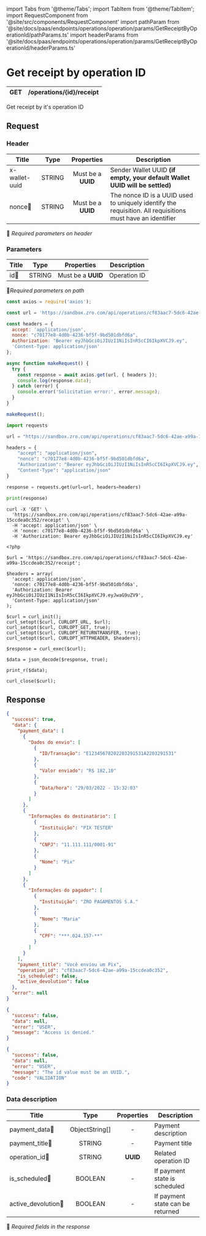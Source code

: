 import Tabs from '@theme/Tabs';
import TabItem from '@theme/TabItem';
import RequestComponent from '@site/src/components/RequestComponent'
import pathParam from '@site/docs/paas/endpoints/operations/operation/params/GetReceiptByOperationId/pathParams.ts'
import headerParams from '@site/docs/paas/endpoints/operations/operation/params/GetReceiptByOperationId/headerParams.ts'


# Get receipt by operation ID

| GET       | /operations/\{id\}/receipt|
| --------- | ------------------------|

Get receipt by it's operation ID


## Request 

<RequestComponent headerParams={headerParams} pathParam={pathParam} selectorBaseUrl="paas" endpoint="/operations/" endpointComplement="/receipt" method="get">

### Header

| Title                      | Type       | Properties                       | Description |
| ---------------------------| :---------:|:-------------------------------: |----------------------------------------------------------------------------------------------------------------|
| x-wallet-uuid              | STRING     | Must be a **UUID**           | Sender Wallet UUID **(if empty, your default Wallet UUID will be settled)**                                    |
| nonce:small_orange_diamond:| STRING     | Must be a **UUID**           | The nonce ID is a UUID  used to uniquely identify the requisition. All requisitions must have an identifier|
:small_orange_diamond: *Required parameters on header*

### Parameters

| Title                    | Type       | Properties                      |Description   |
| -------------------------| :---------:|:-------------------------------:| -------------|
| id:small_orange_diamond: | STRING     | Must be a **UUID**              | Operation ID |
:small_orange_diamond:*Required parameters on path*

<Tabs>
<TabItem value="js" label="NodeJS">

```js title=Axios
const axios = require('axios');

const url = 'https://sandbox.zro.com/api/operations/cf83aac7-5dc6-42ae-a99a-15ccdea0c352/receipt';

const headers = {
  accept: 'application/json',
  nonce: "c70177e8-4d0b-4236-bf5f-9bd501dbfd6a",
  Authorization: "Bearer eyJhbGciOiJIUzI1NiIsInR5cCI6IkpXVCJ9.ey",
  'Content-Type: application/json'
};

async function makeRequest() {
  try {
    const response = await axios.get(url, { headers });
    console.log(response.data);
  } catch (error) {
    console.error('Solicitation error:', error.message);
  }
}

makeRequest();
```
</TabItem>
<TabItem value="py" label="Python">

```python title=Requests
import requests

url = "https://sandbox.zro.com/api/operations/cf83aac7-5dc6-42ae-a99a-15ccdea0c352/receipt"

headers = {
    "accept": "application/json",
    "nonce": "c70177e8-4d0b-4236-bf5f-9bd501dbfd6a",
    "Authorization": "Bearer eyJhbGciOiJIUzI1NiIsInR5cCI6IkpXVCJ9.ey",
    "Content-Type": "application/json"
}

response = requests.get(url=url, headers=headers)

print(response)
```
</TabItem>
<TabItem value="shell" label="Shell">

```shell title=CURL
curl -X 'GET' \
  'https://sandbox.zro.com/api/operations/cf83aac7-5dc6-42ae-a99a-15ccdea0c352/receipt' \
  -H 'accept: application/json' \
  -H 'nonce: c70177e8-4d0b-4236-bf5f-9bd501dbfd6a' \
  -H 'Authorization: Bearer eyJhbGciOiJIUzI1NiIsInR5cCI6IkpXVCJ9.ey'
```
</TabItem>
<TabItem value="php" label="PHP">

```shell title=CURL
<?php

$url = 'https://sandbox.zro.com/api/operations/cf83aac7-5dc6-42ae-a99a-15ccdea0c352/receipt';

$headers = array(
  'accept: application/json',
  'nonce: c70177e8-4d0b-4236-bf5f-9bd501dbfd6a',
  'Authorization: Bearer eyJhbGciOiJIUzI1NiIsInR5cCI6IkpXVCJ9.eyJwaG9uZV9',
  'Content-Type: application/json'
);

$curl = curl_init();
curl_setopt($curl, CURLOPT_URL, $url);
curl_setopt($curl, CURLOPT_GET, true);
curl_setopt($curl, CURLOPT_RETURNTRANSFER, true);
curl_setopt($curl, CURLOPT_HTTPHEADER, $headers);

$response = curl_exec($curl);

$data = json_decode($response, true);

print_r($data);

curl_close($curl);
```
</TabItem>
</Tabs>

## Response


<Tabs>
<TabItem value="200" label="200">

```json  title=/operations/\{id\}/receipt
{
  "success": true,
  "data": {
    "payment_data": [
      {
        "Dados do envio": [
          {
            "ID/Transação": "E12345678202203291531A2203291531"
          },
          {
            "Valor enviado": "R$ 182,10"
          },
          {
            "Data/hora": "29/03/2022 - 15:32:03"
          }
        ]
      },
      {
        "Informações do destinatário": [
          {
            "Instituição": "PIX TESTER"
          },
          {
            "CNPJ": "11.111.111/0001-91"
          },
          {
            "Nome": "Pix"
          }
        ]
      },
      {
        "Informações do pagador": [
          {
            "Instituição": "ZRO PAGAMENTOS S.A."
          },
          {
            "Nome": "Maria"
          },
          {
            "CPF": "***.024.157-**"
          }
        ]
      }
    ],
    "payment_title": "Você enviou um Pix",
    "operation_id": "cf83aac7-5dc6-42ae-a99a-15ccdea0c352",
    "is_scheduled": false,
    "active_devolution": false
  },
  "error": null
}
```
</TabItem>
<TabItem value="401" label="401">

```json  title=/operations/\{id\}/receipt
{
  "success": false,
  "data": null,
  "error": "USER",
  "message": "Access is denied."
}
```
</TabItem>
<TabItem value="422" label="422">

```json  title=/operations/\{id\}/receipt
{
  "success": false,
  "data": null,
  "error": "USER",
  "message": "The id value must be an UUID.",
  "code": "VALIDATION"
}
```
</TabItem>

</Tabs>

### Data description

| Title                                  | Type          |Properties | Description                     |
| -------------------------------------  |:-------------:|:---------:|---------------------------------|
| payment_data:small_orange_diamond:     | ObjectString[]|-          | Payment description             |
| payment_title:small_orange_diamond:    | STRING        |-          | Payment title                   |
| operation_id:small_orange_diamond:     | STRING        |**UUID**   | Related operation ID            |
| is_scheduled:small_orange_diamond:     | BOOLEAN       |-          | If payment state is scheduled   |
| active_devolution:small_orange_diamond:| BOOLEAN       |-          | If payment state can be returned|


:small_orange_diamond: *Required fields in the response*
</RequestComponent>